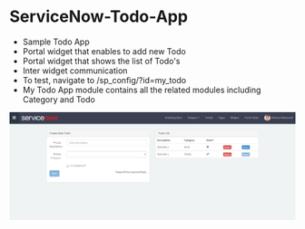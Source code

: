 # ServiceNow-Todo-App

* Sample Todo App
* Portal widget that enables to add new Todo
* Portal widget that shows the list of Todo's
* Inter widget communication
* To test, navigate to /sp_config/?id=my_todo
* My Todo App module contains all the related modules including Category and Todo

![Alt text](my_todo_widgets.png?raw=true "Todo Widgets")
